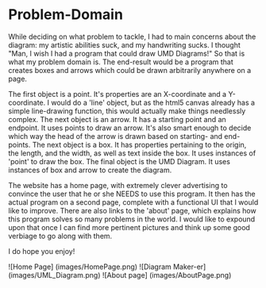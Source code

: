 # Problem-Domain



While deciding on what problem to tackle, I had to main concerns about the diagram:  my artistic abilities suck, and my handwriting sucks.   I thought "Man, I wish I had a program that could draw UMD Diagrams!"  So that is what my problem domain is.  The end-result would be a program that creates boxes and arrows which could be drawn arbitrarily anywhere on a page.

The first object is a point.   It's properties are an X-coordinate and a Y-coordinate.
I would do a 'line' object, but as the html5 canvas already has a simple line-drawing function, this would actually make things needlessly complex.
The next object is an arrow.  It has a starting point and an endpoint.  It uses points to draw an arrow.  It's also smart enough to decide which way the head of the arrow is drawn based on starting- and end- points.
The next object is a box.  It has properties pertaining to the origin, the length, and the width, as well as text inside the box.   It uses instances of 'point' to draw the box.
The final object is the UMD Diagram.  It uses instances of box and arrow to create the diagram.

The website has a home page, with extremely clever advertising to convince the user that he or she NEEDS to use this program.  It then has the actual program on a second page, complete with a functional UI that I would like to improve.   There are also links to the 'about' page, which explains how this program solves so many problems in the world.  I would like to expound upon that once I can find more pertinent pictures and think up some good verbiage to go along with them.

I do hope you enjoy!

![Home Page] (images/HomePage.png)
![Diagram Maker-er] (images/UML_Diagram.png)
![About page] (images/AboutPage.png)
